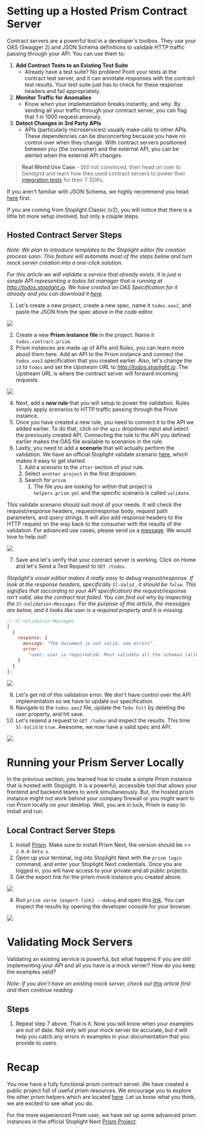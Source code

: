 # Setting up a Hosted Prism Contract Server

Contract servers are a powerful tool in a developer's toolbox. They use your OAS (Swagger 2) and JSON Schema definitions to validate HTTP traffic passing through your API. You can use them to:

1. **Add Contract Tests to an Existing Test Suite**
    - Already have a test suite? No problem! Point your tests at the contract test server, and it can annotate responses with the contract test results. Your test suite just has to check for these response headers and fail appropriately.
2. **Monitor Traffic for Anomalies** 
    - Know _when_ your implementation breaks instantly, and _why_. By sending all your traffic through your contract server, you can flag that 1 in 1000 request anomaly.
3. **Detect Changes in 3rd Party APIs** 
    - APIs (particularly microservices) usually make calls to other APIs. These dependencies can be disconcerting because you have no control over when they change. With contract servers positioned between you (the consumer) and the external API, you can be alerted when the external API changes.

> **Real World Use Case** - Still not convinced, then head on over to Sendgrid and learn how they used contract servers to power their [integration tests](https://sendgrid.com/blog/stoplight-io-to-test-api-endpoints) for their 7 SDKs.

If you aren't familiar with JSON Schema, we highly recommend you head [here](https://spacetelescope.github.io/understanding-json-schema/) first.

If you are coming from Stoplight Classic (v2), you will notice that there is a little bit more setup involved, but  only a couple steps.

## Hosted Contract Server Steps

_Note: We plan to introduce templates to the Stoplight editor file creation process soon. This feature will automate most of the steps below and turn mock server creation into a one-click solution._

_For this article we will validate a service that already exists. It is just a simple API representing a todos list manager that is running at http://todos.stoplight.io. We have created an OAS Specification for it already and you can download it [here](https://exporter.stoplight.io/3351/master/todos.oas2.yml)._

1. Let's create a new project, create a new spec, name it `todos.oas2`, and paste the JSON from the spec above in the code editor.

![](../../assets/gifs/validation-todos-contract-guide.gif)

2. Create a new **Prism instance file** in the project. Name it `todos.contract.prism`.
3. Prism instances are made up of APIs and Rules, you can learn more about them here. Add an API to the Prism instance and connect the `todos.oas2` specification that you created earlier. Also, let's change the `id` to `todos` and set the _Upstream URL_ to _http://todos.stoplight.io_. The Upstream URL is where the contract server will forward incoming requests.

![](../../assets/gifs/validation-todos-prism-api.gif)

4. Next, add a **new rule** that you will setup to power the validation. Rules simply apply scenarios to HTTP traffic passing through the Prism instance.
5. Once you have created a new rule, you need to connect it to the API we added earlier. To do that, click on the `apis` dropdown input and select the previously created API. Connecting the rule to the API you defined earlier makes the OAS file available to scenarios in the rule.
6. Lastly, you need to add a **scenario** that will actually perform the validation. We have an official Stoplight validate scenario [here](https://next.stoplight.io/stoplight/prism?edit=%23%2Fscenarios%2validate), which makes it easy to get started. 
    1. Add a scenario to the `after` section of your rule. 
    2. Select `another project` in the first dropdown.  
    3. Search for `prism`. 
        1. The file you are looking for within that project is `helpers.prism.yml` and the specific scenario is called `validate`. 
        
This validate scenario should suit most of your needs. It will check the request/response headers, request/response body, request path parameters, and query strings. It will also add response headers to the HTTP request on the way back to the consumer with the results of the validation. For advanced use cases, please send us a [message](). We would love to help out!

![](../../assets/gifs/validation-todos-prism-rule.gif)

7. Save and let's verify that your contract server is working. Click on Home and let's Send a Test Request to `GET /todos`.

_Stoplight's visual editior makes it really easy to debug reqeust/response. If look at the response headers, specifically `Sl-Valid` , it should be `false`. This signifies that (according to your API specification) the request/response isn't valid, aka the contract test failed. You can find out why by inspecting the `Sl-Validation-Messages`. For the purpose of this article, the messages are below, and it looks like user is a required property and it is missing._

```js
// Sl-Validation-Messages
[
  {
    response: {
      message: "The document is not valid. see errors",
      error:
        "user: user is required\n0: Must validate all the schemas (allOf)\nuser: user is required\n1: Must validate all the schemas (allOf)\nuser: user is required\n2: Must validate all the schemas (allOf)\nuser: user is required\n3: Must validate all the schemas (allOf)\nuser: user is required\n4: Must validate all the schemas (allOf)\nuser: user is required\n5: Must validate all the schemas (allOf)\nuser: user is required\n6: Must validate all the schemas (allOf)\nuser: user is required\n7: Must validate all the schemas (allOf)\nuser: user is required\n8: Must validate all the schemas (allOf)\nuser: user is required\n9: Must validate all the schemas (allOf)\n"
    }
  }
];
```

![](../../assets/gifs/validation-todos-prism-verify.gif)

8. Let's get rid of this validation error. We don't have control over the API implementation so we have to update our specification.
9. Navigate to the `todos.oas2` file, update the `Todo Full` by deleting the user property, and hit save.
10. Let's resend a request to `GET /todos` and inspect the results. This time `Sl-Valid` is `true`. Awesome, we now have a valid spec and API.

![](../../assets/gifs/validation-todos-prism-done.gif)

# Running your Prism Server Locally

In the previous section, you learned how to create a simple Prism instance that is hosted with Stoplight. It is a powerful, accessible tool that allows your frontend and backend teams to work simultaneously. But, the hosted prism instance might not work behind your company firewall or you might want to run Prism locally on your desktop. Well, you are in luck, Prism is easy to install and run.

## Local Contract Server Steps

1. Install [Prism](https://github.com/stoplightio/prism). Make sure to install Prism Next, the version should be >= `2.0.0-beta.x`.
2. Open up your terminal, log into Stoplight Next with the `prism login` command, and enter your Stoplight Next credentials. Once you are logged in, you will have access to your private and all public projects.
3. Get the export link for the prism mock instance you created above.

![](../../assets/gifs/prism-install.gif)

4. Run `prism serve {export-link} --debug` and open this [link](http://localhost:4010/todos). You can inspect the results by opening the developer console for your browser.

![](../../assets/gifs/validation-todos-prism-local.gif)

# Validating Mock Servers

Validating an existing service is powerful, but what happens if you are still implementing your API and all you have is a mock server? How do you keep the examples valid?

_Note: If you don't have an existing mock server, check out [this](https://next.stoplight.io/stoplight/stoplight-next-docs/blob/master/prism.mock.server.md) article first and then continue reading._

## Steps

1. Repeat step 7 above. That is it. Now you will know when your examples are out of date. Not only will your mock server be accurate, but it will help you catch any errors in examples in your documentation that you provide to users.

# Recap

You now have a fully functional prism contract server. We have created a public project full of useful prism resources. We encourage you to explore the other prism helpers which are located [here](https://next.stoplight.io/stoplight/prism/blob/master/helpers.scenarios.yml). Let us know what you think, we are excited to see what you do.

For the more experienced Prism user, we have set up some advanced prism instances in the official Stoplight Next [Prism Project](https://next.stoplight.io/stoplight/prism).
<!--stackedit_data:
eyJoaXN0b3J5IjpbLTE4ODU0NTA0MTZdfQ==
-->